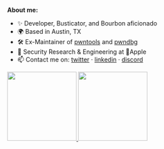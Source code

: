 **About me:**

- ✨ Developer, Busticator, and Bourbon aficionado 
- 🌍 Based in Austin, TX
- 🛠 Ex-Maintainer of [pwntools](https://pwntools.com) and [pwndbg](https://pwndbg.com)
- 💼 Security Research & Engineering at Apple
- 📫 Contact me on: [twitter](https://twitter.com/ebeip90) · [linkedin](https://www.linkedin.com/in/zachriggle/) · [discord](https://discordapp.com/users/701202796137152523/)

<a href="https://github.com/zachriggle">
  <img height="160em" src="https://github-readme-stats.vercel.app/api?username=zachriggle&show_icons=true&count_private=true">
  <img height="160em" src="https://github-readme-stats.vercel.app/api/top-langs/?username=zachriggle&layout=compact">
</a>